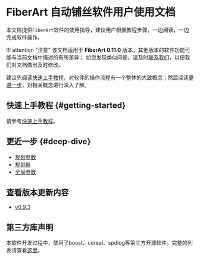 # FiberArt 自动铺丝软件用户使用文档

本文档提供`FiberArt`软件的使用指导，建议用户根据教程步骤，一边阅读，一边完成软件操作。

!!! attention  "注意"
    该文档适用于 **FiberArt 0.11.0** 版本，其他版本的软件功能可能与当前文档中描述的有所差异；
    如您发现类似问题，请及时[联系我们](mailto:fiberart@duck.com)，以便我们对文档做出及时修改。

建议先阅读[快速上手教程](./getting_started.md)，对软件的操作流程有一个整体的大致概念；然后阅读[更进一步](#deep-dive)，对相关概念进行深入了解。

## 快速上手教程 {#getting-started}

请参考[快速上手教程](getting_started.md)。

## 更近一步 {#deep-dive}
- [规划参数](./plan_parameters.md)
- [规划器](./ply_planner.md)
- [全局参数](./global_parameters.md)

## 查看版本更新内容

- [v0.9.3](./changelog/v0.9.3.md)

## 第三方库声明

本软件开发过程中，使用了boost、cereal、spdlog等第三方开源软件，完整的列表请查看[这里](./third_parties/LISTS.md)。